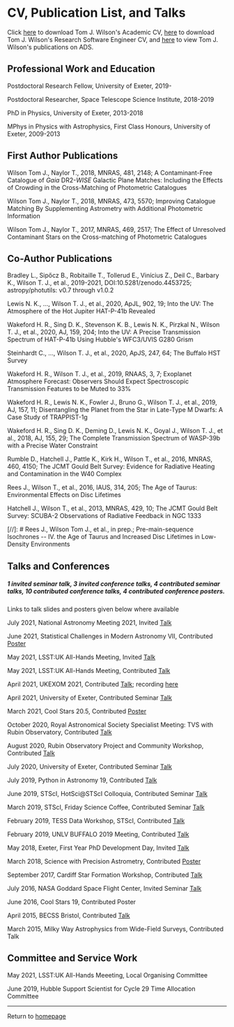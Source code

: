 # CV, Publication List, and Talks

Click [here](https://onoddil.github.io/CV/tom_j_wilson_cv.pdf) to download Tom J. Wilson's Academic CV, [here](https://onoddil.github.io/Software_Engineer_CV/tom_j_wilson_cv.pdf) to download Tom J. Wilson's Research Software Engineer CV, and [here](https://ui.adsabs.harvard.edu/search/p_=0&q=orcid%3A0000-0001-6352-9735&sort=date%20desc%2C%20bibcode%20desc) to view Tom J. Wilson's publications on ADS. 

## Professional Work and Education

Postdoctoral Research Fellow, University of Exeter, 2019-

Postdoctoral Researcher, Space Telescope Science Institute, 2018-2019

PhD in Physics, University of Exeter, 2013-2018

MPhys in Physics with Astrophysics, First Class Honours, University of Exeter, 2009-2013

## First Author Publications

Wilson Tom J., Naylor T., 2018, MNRAS, 481, 2148; A Contaminant-Free Catalogue of _Gaia_ DR2-_WISE_ Galactic Plane Matches: Including the Effects of Crowding in the Cross-Matching of Photometric Catalogues

Wilson Tom J., Naylor T., 2018, MNRAS, 473, 5570; Improving Catalogue Matching By Supplementing Astrometry with Additional Photometric Information

Wilson Tom J., Naylor T., 2017, MNRAS, 469, 2517; The Effect of Unresolved Contaminant Stars on the Cross-matching of Photometric Catalogues

## Co-Author Publications

Bradley L., Sipőcz B., Robitaille T., Tollerud E., Vinícius Z., Deil C., Barbary K., Wilson T. J., et al., 2019-2021, DOI:10.5281/zenodo.4453725; astropy/photutils: v0.7 through v1.0.2

Lewis N. K., ..., Wilson T. J., et al., 2020, ApJL, 902, 19; Into the UV: The Atmosphere of the Hot Jupiter HAT-P-41b Revealed

Wakeford H. R., Sing D. K., Stevenson K. B., Lewis N. K., Pirzkal N., Wilson T. J., et al., 2020, AJ, 159, 204; Into the UV: A Precise Transmission Spectrum of HAT-P-41b Using Hubble's WFC3/UVIS G280 Grism

Steinhardt C., ..., Wilson T. J., et al., 2020, ApJS, 247, 64; The Buffalo HST Survey

Wakeford H. R., Wilson T. J., et al., 2019, RNAAS, 3, 7; Exoplanet Atmosphere Forecast: Observers Should Expect Spectroscopic Transmission Features to be Muted to 33%

Wakeford H. R., Lewis N. K., Fowler J., Bruno G., Wilson T. J., et al., 2019, AJ, 157, 11; Disentangling the Planet from the Star in Late-Type M Dwarfs: A Case Study of TRAPPIST-1g

Wakeford H. R., Sing D. K., Deming D., Lewis N. K., Goyal J., Wilson T. J., et al., 2018, AJ, 155, 29; The Complete Transmission Spectrum of WASP-39b with a Precise Water Constraint

Rumble D., Hatchell J., Pattle K., Kirk H., Wilson T., et al., 2016, MNRAS, 460, 4150; The JCMT Gould Belt Survey: Evidence for Radiative Heating and Contamination in the W40 Complex

Rees J., Wilson T., et al., 2016, IAUS, 314, 205; The Age of Taurus: Environmental Effects on Disc Lifetimes

Hatchell J., Wilson T., et al., 2013, MNRAS, 429, 10; The JCMT Gould Belt Survey: SCUBA-2 Observations of Radiative Feedback in NGC 1333

[//]: # Rees J., Wilson Tom J., et al., in prep.; Pre-main-sequence Isochrones -- IV. the Age of Taurus and Increased Disc Lifetimes in Low-Density Environments

## Talks and Conferences
##### 1 invited seminar talk, 3 invited conference talks, 4 contributed seminar talks, 10 contributed conference talks, 4 contributed conference posters.
Links to talk slides and posters given below where available

July 2021, National Astronomy Meeting 2021, Invited [Talk](Talks/tomjwilson_nam2021_earlyrubin.pdf)

June 2021, Statistical Challenges in Modern Astronomy VII, Contributed [Poster](Talks/tomjwilson_scmavii_poster_key.pdf)

May 2021, LSST:UK All-Hands Meeting, Invited [Talk](Talks/tomjwilson_smwlvsc_update.pdf)

May 2021, LSST:UK All-Hands Meeting, Contributed [Talk](Talks/tomjwilson_lsstukahm_matches.pdf)

April 2021, UKEXOM 2021, Contributed [Talk](Talks/tomjwilson_ukexom21_goodness_of_fit.pdf); recording [here](https://exoplanet-talks.org/talk/285)

April 2021, University of Exeter, Contributed Seminar [Talk](Talks/unresolved_contaminants_exeter_080421.pdf)

March 2021, Cool Stars 20.5, Contributed [Poster](Talks/TomJWilson_CS20.5Poster_v3.pdf)

October 2020, Royal Astronomical Society Specialist Meeting: TVS with Rubin Observatory, Contributed [Talk](Talks/ImprovedCrossMatch_tvs_tomjwilson.pdf)

August 2020, Rubin Observatory Project and Community Workshop, Contributed [Talk](Talks/unresolvedcontaminants_PCW2020_RRB_tomjwilson.pdf)

July 2020, University of Exeter, Contributed Seminar [Talk](Talks/UnresolvedContaminants_july2020_tuesdaytalk_tomjwilson.pdf)

July 2019, Python in Astronomy 19, Contributed [Talk](Talks/photutils_pyastro19_tomjwilson.pdf)

June 2019, STScI, HotSci@STScI Colloquia, Contributed Seminar [Talk](Talks/UnresolvedContaminants_hotsci_tomwilson.pdf)

March 2019, STScI, Friday Science Coffee, Contributed Seminar [Talk](Talks/science_coffee_towilson.pdf)

February 2019, TESS Data Workshop, STScI, Contributed [Talk](Talks/UnresolvedContaminants_TESS_tomwilson.pdf)

February 2019, UNLV BUFFALO 2019 Meeting, Contributed [Talk](Talks/BUFFALO_2019.pdf)

May 2018, Exeter, First Year PhD Development Day, Invited [Talk](Talks/firstyeardevelopmentday_tomjwilson_python_31518.pdf)

March 2018, Science with Precision Astrometry, Contributed [Poster](Talks/TomJWilson_SwPAPoster.pdf)

September 2017, Cardiff Star Formation Workshop, Contributed [Talk](Talks/UnresolvedContaminants_Cardiff19917.pdf)

July 2016, NASA Goddard Space Flight Center, Invited Seminar [Talk](Talks/Goddard.pdf)

June 2016, Cool Stars 19, Contributed Poster

April 2015, BECSS Bristol, Contributed [Talk](Talks/BECSS.pdf)

March 2015, Milky Way Astrophysics from Wide-Field Surveys, Contributed Talk

## Committee and Service Work
May 2021, LSST:UK All-Hands Meeeting, Local Organising Committee

June 2019, Hubble Support Scientist for Cycle 29 Time Allocation Committee

---
Return to [homepage](index.md)
